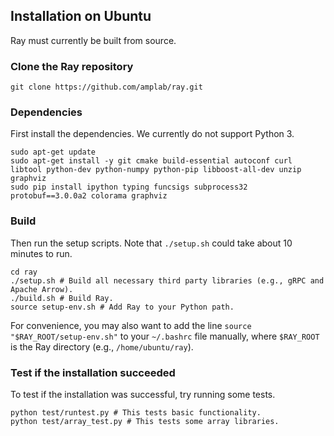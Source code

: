 ## Installation on Ubuntu

Ray must currently be built from source.

### Clone the Ray repository

```
git clone https://github.com/amplab/ray.git
```

### Dependencies

First install the dependencies. We currently do not support Python 3.

```
sudo apt-get update
sudo apt-get install -y git cmake build-essential autoconf curl libtool python-dev python-numpy python-pip libboost-all-dev unzip graphviz
sudo pip install ipython typing funcsigs subprocess32 protobuf==3.0.0a2 colorama graphviz
```

### Build

Then run the setup scripts. Note that `./setup.sh` could take about 10 minutes
to run.

```
cd ray
./setup.sh # Build all necessary third party libraries (e.g., gRPC and Apache Arrow).
./build.sh # Build Ray.
source setup-env.sh # Add Ray to your Python path.
```

For convenience, you may also want to add the line `source
"$RAY_ROOT/setup-env.sh"` to your `~/.bashrc` file manually, where `$RAY_ROOT`
is the Ray directory (e.g., `/home/ubuntu/ray`).

### Test if the installation succeeded

To test if the installation was successful, try running some tests.

```
python test/runtest.py # This tests basic functionality.
python test/array_test.py # This tests some array libraries.
```
